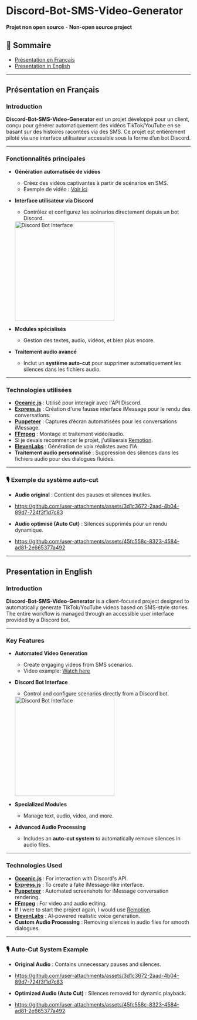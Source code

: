 # Discord-Bot-SMS-Video-Generator  

**Projet non open source** - **Non-open source project**  

## **🎯 Sommaire**  
- [Présentation en Français](#présentation-en-français)  
- [Presentation in English](#presentation-in-english)  

---

## Présentation en Français  

### Introduction  

**Discord-Bot-SMS-Video-Generator** est un projet développé pour un client, conçu pour générer automatiquement des vidéos TikTok/YouTube en se basant sur des histoires racontées via des SMS. Ce projet est entièrement piloté via une interface utilisateur accessible sous la forme d’un bot Discord.  

---

### Fonctionnalités principales  

- **Génération automatisée de vidéos**  
  - Créez des vidéos captivantes à partir de scénarios en SMS.  
  - Exemple de vidéo : [Voir ici](https://i.imgur.com/AnsqPym.mp4)  

- **Interface utilisateur via Discord**  
  - Contrôlez et configurez les scénarios directement depuis un bot Discord.  
  <img width="271" alt="Discord Bot Interface" src="https://github.com/user-attachments/assets/55cfc296-e529-41a5-9511-9632a0fcc871">  

- **Modules spécialisés**  
  - Gestion des textes, audio, vidéos, et bien plus encore.  

- **Traitement audio avancé**  
  - Inclut un **système auto-cut** pour supprimer automatiquement les silences dans les fichiers audio.  

---

### Technologies utilisées  

- **[Oceanic.js](https://oceanic.ws/)** : Utilisé pour interagir avec l'API Discord.  
- **[Express.js](https://expressjs.com/)** : Création d'une fausse interface iMessage pour le rendu des conversations.  
- **[Puppeteer](https://pptr.dev/)** : Captures d’écran automatisées pour les conversations iMessage.  
- **[FFmpeg](https://ffmpeg.org/)** : Montage et traitement vidéo/audio.  
- Si je devais recommencer le projet, j'utiliserais [Remotion](https://www.remotion.dev/).  
- **[ElevenLabs](https://elevenlabs.io/)** : Génération de voix réalistes avec l’IA.  
- **Traitement audio personnalisé** : Suppression des silences dans les fichiers audio pour des dialogues fluides.  

---

### 🎙️ Exemple du système auto-cut  

- **Audio original** : Contient des pauses et silences inutiles.  
- https://github.com/user-attachments/assets/3d1c3672-2aad-4b04-89d7-724f3f1d7c83

- **Audio optimisé (Auto Cut)** : Silences supprimés pour un rendu dynamique.  
- https://github.com/user-attachments/assets/45fc558c-8323-4584-ad81-2e665377a492

---

## Presentation in English  

### Introduction  

**Discord-Bot-SMS-Video-Generator** is a client-focused project designed to automatically generate TikTok/YouTube videos based on SMS-style stories. The entire workflow is managed through an accessible user interface provided by a Discord bot.  

---

### Key Features  

- **Automated Video Generation**  
  - Create engaging videos from SMS scenarios.  
  - Video example: [Watch here](https://i.imgur.com/AnsqPym.mp4)  

- **Discord Bot Interface**  
  - Control and configure scenarios directly from a Discord bot.  
  <img width="271" alt="Discord Bot Interface" src="https://github.com/user-attachments/assets/55cfc296-e529-41a5-9511-9632a0fcc871">  

- **Specialized Modules**  
  - Manage text, audio, video, and more.  

- **Advanced Audio Processing**  
  - Includes an **auto-cut system** to automatically remove silences in audio files.  

---

### Technologies Used  

- **[Oceanic.js](https://oceanic.ws/)** : For interaction with Discord's API.  
- **[Express.js](https://expressjs.com/)** : To create a fake iMessage-like interface.  
- **[Puppeteer](https://pptr.dev/)** : Automated screenshots for iMessage conversation rendering.  
- **[FFmpeg](https://ffmpeg.org/)** : For video and audio editing.  
- If I were to start the project again, I would use [Remotion](https://www.remotion.dev/).  
- **[ElevenLabs](https://elevenlabs.io/)** : AI-powered realistic voice generation.  
- **Custom Audio Processing** : Removing silences in audio files for smooth dialogues.  

---

### 🎙️ Auto-Cut System Example  

- **Original Audio** : Contains unnecessary pauses and silences.  
- https://github.com/user-attachments/assets/3d1c3672-2aad-4b04-89d7-724f3f1d7c83

- **Optimized Audio (Auto Cut)** : Silences removed for dynamic playback.  
- https://github.com/user-attachments/assets/45fc558c-8323-4584-ad81-2e665377a492
